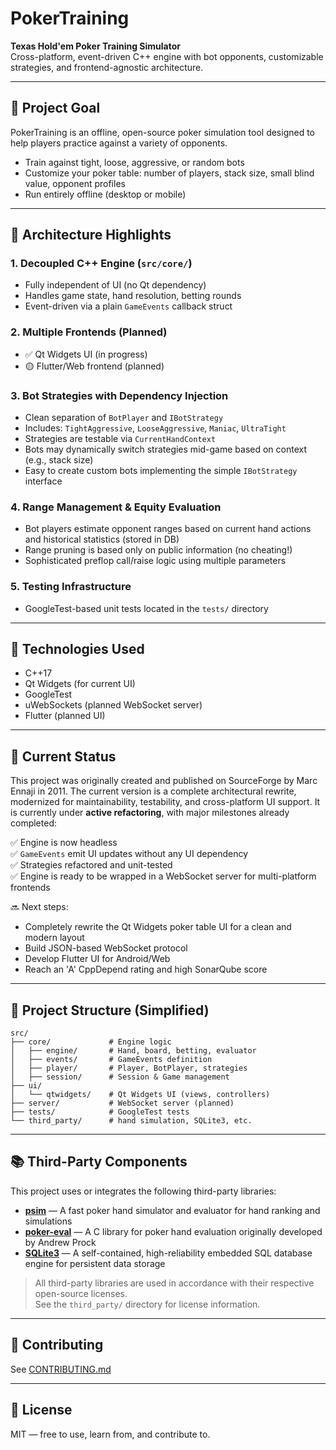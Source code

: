 # PokerTraining

**Texas Hold'em Poker Training Simulator**  
Cross-platform, event-driven C++ engine with bot opponents, customizable strategies, and frontend-agnostic architecture.

---

## 🎯 Project Goal

PokerTraining is an offline, open-source poker simulation tool designed to help players practice against a variety of opponents.

- Train against tight, loose, aggressive, or random bots  
- Customize your poker table: number of players, stack size, small blind value, opponent profiles  
- Run entirely offline (desktop or mobile)

---

## 🧱 Architecture Highlights

### 1. **Decoupled C++ Engine** (`src/core/`)

- Fully independent of UI (no Qt dependency)
- Handles game state, hand resolution, betting rounds
- Event-driven via a plain `GameEvents` callback struct

### 2. **Multiple Frontends (Planned)**

- ✅ Qt Widgets UI (in progress)
- 🟡 Flutter/Web frontend (planned)

### 3. **Bot Strategies with Dependency Injection**

- Clean separation of `BotPlayer` and `IBotStrategy`
- Includes: `TightAggressive`, `LooseAggressive`, `Maniac`, `UltraTight`
- Strategies are testable via `CurrentHandContext`
- Bots may dynamically switch strategies mid-game based on context (e.g., stack size)
- Easy to create custom bots implementing the simple `IBotStrategy` interface

### 4. **Range Management & Equity Evaluation**

- Bot players estimate opponent ranges based on current hand actions and historical statistics (stored in DB)
- Range pruning is based only on public information (no cheating!)
- Sophisticated preflop call/raise logic using multiple parameters

### 5. **Testing Infrastructure**

- GoogleTest-based unit tests located in the `tests/` directory

---

## 🔧 Technologies Used

- C++17
- Qt Widgets (for current UI)
- GoogleTest
- uWebSockets (planned WebSocket server)
- Flutter (planned UI)

---

## 🚧 Current Status

This project was originally created and published on SourceForge by Marc Ennaji in 2011.
The current version is a complete architectural rewrite, modernized for maintainability, testability, and cross-platform UI support. It is currently under **active refactoring**, with major milestones already completed:

✅ Engine is now headless  
✅ `GameEvents` emit UI updates without any UI dependency  
✅ Strategies refactored and unit-tested  
✅ Engine is ready to be wrapped in a WebSocket server for multi-platform frontends  

🔜 Next steps:
- Completely rewrite the Qt Widgets poker table UI for a clean and modern layout
- Build JSON-based WebSocket protocol  
- Develop Flutter UI for Android/Web  
- Reach an 'A' CppDepend rating and high SonarQube score  

---

## 📁 Project Structure (Simplified)

```
src/
├── core/             # Engine logic
│   ├── engine/       # Hand, board, betting, evaluator
│   ├── events/       # GameEvents definition
│   ├── player/       # Player, BotPlayer, strategies
│   ├── session/      # Session & Game management
├── ui/
│   └── qtwidgets/    # Qt Widgets UI (views, controllers)
├── server/           # WebSocket server (planned)
├── tests/            # GoogleTest tests
└── third_party/      # hand simulation, SQLite3, etc.
```

---

## 📚 Third-Party Components

This project uses or integrates the following third-party libraries:

- **[psim](https://github.com/christophschmalhofer/poker/tree/master/XPokerEval/XPokerEval.PokerSim)** — A fast poker hand simulator and evaluator for hand ranking and simulations  
- **[poker-eval](https://github.com/atinm/poker-eval)** — A C library for poker hand evaluation originally developed by Andrew Prock  
- **[SQLite3](https://www.sqlite.org/index.html)** — A self-contained, high-reliability embedded SQL database engine for persistent data storage  

> All third-party libraries are used in accordance with their respective open-source licenses.  
> See the `third_party/` directory for license information.

---

## 🙋 Contributing

See [CONTRIBUTING.md](CONTRIBUTING.md)

---

## 📝 License

MIT — free to use, learn from, and contribute to.
